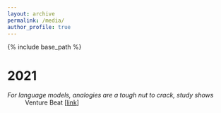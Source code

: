 ```yaml
---
layout: archive
permalink: /media/
author_profile: true
---
```


{% include base_path %}

# 2021

<p style="margin-left: 40px; text-indent: -40px;">
<em>For language models, analogies are a tough nut to crack, study shows</em> <br>
Venture Beat
[<a href="https://venturebeat.com/2021/05/13/for-language-models-analogies-are-a-tough-nut-to-crack-study-shows/">link</a>]
</p>
